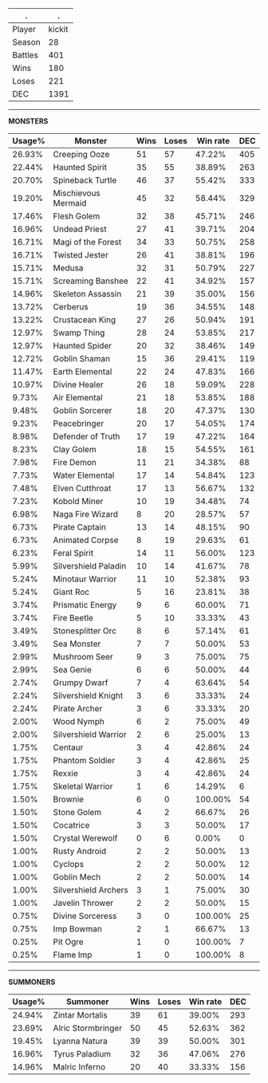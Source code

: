 .|.
|-|-
Player|kickit
Season|28
Battles|401
Wins|180
Loses|221
DEC|1391

---
**MONSTERS**

Usage%|Monster|Wins|Loses|Win rate|DEC|
-|-|-|-|-|-|
26.93%|Creeping Ooze|51|57|47.22%|405|
22.44%|Haunted Spirit|35|55|38.89%|263|
20.70%|Spineback Turtle|46|37|55.42%|333|
19.20%|Mischievous Mermaid|45|32|58.44%|329|
17.46%|Flesh Golem|32|38|45.71%|246|
16.96%|Undead Priest|27|41|39.71%|204|
16.71%|Magi of the Forest|34|33|50.75%|258|
16.71%|Twisted Jester|26|41|38.81%|196|
15.71%|Medusa|32|31|50.79%|227|
15.71%|Screaming Banshee|22|41|34.92%|157|
14.96%|Skeleton Assassin|21|39|35.00%|156|
13.72%|Cerberus|19|36|34.55%|148|
13.22%|Crustacean King|27|26|50.94%|191|
12.97%|Swamp Thing|28|24|53.85%|217|
12.97%|Haunted Spider|20|32|38.46%|149|
12.72%|Goblin Shaman|15|36|29.41%|119|
11.47%|Earth Elemental|22|24|47.83%|166|
10.97%|Divine Healer|26|18|59.09%|228|
9.73%|Air Elemental|21|18|53.85%|188|
9.48%|Goblin Sorcerer|18|20|47.37%|130|
9.23%|Peacebringer|20|17|54.05%|174|
8.98%|Defender of Truth|17|19|47.22%|164|
8.23%|Clay Golem|18|15|54.55%|161|
7.98%|Fire Demon|11|21|34.38%|88|
7.73%|Water Elemental|17|14|54.84%|123|
7.48%|Elven Cutthroat|17|13|56.67%|132|
7.23%|Kobold Miner|10|19|34.48%|74|
6.98%|Naga Fire Wizard|8|20|28.57%|57|
6.73%|Pirate Captain|13|14|48.15%|90|
6.73%|Animated Corpse|8|19|29.63%|61|
6.23%|Feral Spirit|14|11|56.00%|123|
5.99%|Silvershield Paladin|10|14|41.67%|78|
5.24%|Minotaur Warrior|11|10|52.38%|93|
5.24%|Giant Roc|5|16|23.81%|38|
3.74%|Prismatic Energy|9|6|60.00%|71|
3.74%|Fire Beetle|5|10|33.33%|43|
3.49%|Stonesplitter Orc|8|6|57.14%|61|
3.49%|Sea Monster|7|7|50.00%|53|
2.99%|Mushroom Seer|9|3|75.00%|75|
2.99%|Sea Genie|6|6|50.00%|44|
2.74%|Grumpy Dwarf|7|4|63.64%|54|
2.24%|Silvershield Knight|3|6|33.33%|24|
2.24%|Pirate Archer|3|6|33.33%|20|
2.00%|Wood Nymph|6|2|75.00%|49|
2.00%|Silvershield Warrior|2|6|25.00%|13|
1.75%|Centaur|3|4|42.86%|24|
1.75%|Phantom Soldier|3|4|42.86%|25|
1.75%|Rexxie|3|4|42.86%|24|
1.75%|Skeletal Warrior|1|6|14.29%|6|
1.50%|Brownie|6|0|100.00%|54|
1.50%|Stone Golem|4|2|66.67%|26|
1.50%|Cocatrice|3|3|50.00%|17|
1.50%|Crystal Werewolf|0|6|0.00%|0|
1.00%|Rusty Android|2|2|50.00%|13|
1.00%|Cyclops|2|2|50.00%|12|
1.00%|Goblin Mech|2|2|50.00%|14|
1.00%|Silvershield Archers|3|1|75.00%|30|
1.00%|Javelin Thrower|2|2|50.00%|15|
0.75%|Divine Sorceress|3|0|100.00%|25|
0.75%|Imp Bowman|2|1|66.67%|13|
0.25%|Pit Ogre|1|0|100.00%|7|
0.25%|Flame Imp|1|0|100.00%|8|

---
**SUMMONERS**

Usage%|Summoner|Wins|Loses|Win rate|DEC|
-|-|-|-|-|-|
24.94%|Zintar Mortalis|39|61|39.00%|293|
23.69%|Alric Stormbringer|50|45|52.63%|362|
19.45%|Lyanna Natura|39|39|50.00%|301|
16.96%|Tyrus Paladium|32|36|47.06%|276|
14.96%|Malric Inferno|20|40|33.33%|156|
